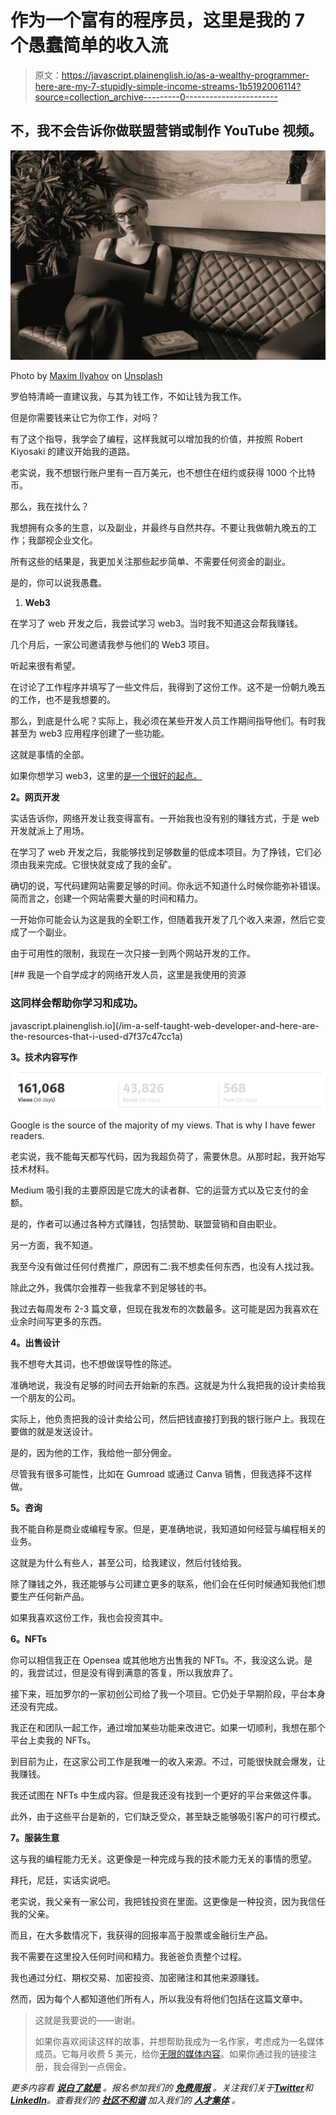 # 作为一个富有的程序员，这里是我的 7 个愚蠢简单的收入流

> 原文：<https://javascript.plainenglish.io/as-a-wealthy-programmer-here-are-my-7-stupidly-simple-income-streams-1b5192006114?source=collection_archive---------0----------------------->

## 不，我不会告诉你做联盟营销或制作 YouTube 视频。

![](img/6b0117d42862be782b1f9c905da97f73.png)

Photo by [Maxim Ilyahov](https://unsplash.com/@glvrdru?utm_source=medium&utm_medium=referral) on [Unsplash](https://unsplash.com?utm_source=medium&utm_medium=referral)

罗伯特清崎一直建议我，与其为钱工作，不如让钱为我工作。

但是你需要钱来让它为你工作，对吗？

有了这个指导，我学会了编程，这样我就可以增加我的价值，并按照 Robert Kiyosaki 的建议开始我的道路。

老实说，我不想银行账户里有一百万美元，也不想住在纽约或获得 1000 个比特币。

那么，我在找什么？

我想拥有众多的生意，以及副业，并最终与自然共存。不要让我做朝九晚五的工作；我鄙视企业文化。

所有这些的结果是，我更加关注那些起步简单、不需要任何资金的副业。

是的，你可以说我愚蠢。

1.  **Web3**

在学习了 web 开发之后，我尝试学习 web3。当时我不知道这会帮我赚钱。

几个月后，一家公司邀请我参与他们的 Web3 项目。

听起来很有希望。

在讨论了工作程序并填写了一些文件后，我得到了这份工作。这不是一份朝九晚五的工作，也不是我想要的。

那么，到底是什么呢？实际上，我必须在某些开发人员工作期间指导他们。有时我甚至为 web3 应用程序创建了一些功能。

这就是事情的全部。

如果你想学习 web3，这里的[是一个很好的起点。](/im-a-self-taught-web3-developer-and-here-are-the-resources-that-i-used-f64b1909fed1)

**2。网页开发**

实话告诉你，网络开发让我变得富有。一开始我也没有别的赚钱方式，于是 web 开发就派上了用场。

在学习了 web 开发之后，我能够找到足够数量的低成本项目。为了挣钱，它们必须由我来完成。它很快就变成了我的金矿。

确切的说，写代码建网站需要足够的时间。你永远不知道什么时候你能弥补错误。简而言之，创建一个网站需要大量的时间和精力。

一开始你可能会认为这是我的全职工作，但随着我开发了几个收入来源，然后它变成了一个副业。

由于可用性的限制，我现在一次只接一到两个网站开发的工作。

[](/im-a-self-taught-web-developer-and-here-are-the-resources-that-i-used-d7f37c47cc1a) [## 我是一个自学成才的网络开发人员，这里是我使用的资源

### 这同样会帮助你学习和成功。

javascript.plainenglish.io](/im-a-self-taught-web-developer-and-here-are-the-resources-that-i-used-d7f37c47cc1a) 

**3。技术内容写作**

![](img/dc95b55a668116e1deb866b9a4b90a05.png)

Google is the source of the majority of my views. That is why I have fewer readers.

老实说，我不能每天都写代码，因为我超负荷了，需要休息。从那时起，我开始写技术材料。

Medium 吸引我的主要原因是它庞大的读者群、它的运营方式以及它支付的金额。

是的，作者可以通过各种方式赚钱，包括赞助、联盟营销和自由职业。

另一方面，我不知道。

我至今没有做过任何付费推广，原因有二:我不想卖任何东西，也没有人找过我。

除此之外，我偶尔会推荐一些我拿不到足够钱的书。

我过去每周发布 2-3 篇文章，但现在我发布的次数最多。这可能是因为我喜欢在业余时间写更多的东西。

**4。出售设计**

我不想夸大其词，也不想做误导性的陈述。

准确地说，我没有足够的时间去开始新的东西。这就是为什么我把我的设计卖给我一个朋友的公司。

实际上，他负责把我的设计卖给公司，然后把钱直接打到我的银行账户上。我现在要做的就是发送设计。

是的，因为他的工作，我给他一部分佣金。

尽管我有很多可能性，比如在 Gumroad 或通过 Canva 销售，但我选择不这样做。

**5。咨询**

我不能自称是商业或编程专家。但是，更准确地说，我知道如何经营与编程相关的业务。

这就是为什么有些人，甚至公司，给我建议，然后付钱给我。

除了赚钱之外，我还能够与公司建立更多的联系，他们会在任何时候通知我他们想要生产任何新产品。

如果我喜欢这份工作，我也会投资其中。

**6。NFTs**

你可以相信我正在 Opensea 或其他地方出售我的 NFTs。不，我没这么说。是的，我尝试过，但是没有得到满意的答复，所以我放弃了。

接下来，班加罗尔的一家初创公司给了我一个项目。它仍处于早期阶段，平台本身还没有完成。

我正在和团队一起工作，通过增加某些功能来改进它。如果一切顺利，我想在那个平台上卖我的 NFTs。

到目前为止，在这家公司工作是我唯一的收入来源。不过，可能很快就会爆发，让我赚钱。

我还试图在 NFTs 中生成内容。但是我还没有找到一个更好的平台来做这件事。

此外，由于这些平台是新的，它们缺乏受众，甚至缺乏能够吸引客户的可行模式。

**7。服装生意**

这与我的编程能力无关。这更像是一种完成与我的技术能力无关的事情的愿望。

拜托，尼廷，实话实说吧。

老实说，我父亲有一家公司，我把钱投资在里面。这更像是一种投资，因为我信任我的父亲。

而且，在大多数情况下，我获得的回报率高于股票或金融衍生产品。

我不需要在这里投入任何时间和精力。我爸爸负责整个过程。

我也通过分红、期权交易、加密投资、加密赌注和其他来源赚钱。

然而，因为每个人都知道他们所有人，所以我没有将他们包括在这篇文章中。

> 这就是我要说的——谢谢。
> 
> 如果你喜欢阅读这样的故事，并想帮助我成为一名作家，考虑成为一名媒体成员。它每月收费 5 美元，给你[无限的媒体内容](https://nitinfab.medium.com/membership)。如果你通过我的链接注册，我会得到一点佣金。

*更多内容看* [***说白了就是***](https://plainenglish.io/) *。报名参加我们的* [***免费周报***](http://newsletter.plainenglish.io/) *。关注我们关于*[***Twitter***](https://twitter.com/inPlainEngHQ)*和*[***LinkedIn***](https://www.linkedin.com/company/inplainenglish/)*。查看我们的* [***社区不和谐***](https://discord.gg/GtDtUAvyhW) *加入我们的* [***人才集体***](https://inplainenglish.pallet.com/talent/welcome) *。*
